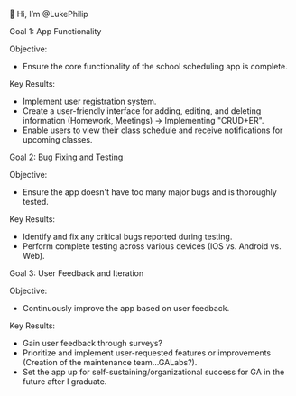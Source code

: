 👋 Hi, I’m @LukePhilip



Goal 1: App Functionality

Objective:
- Ensure the core functionality of the school scheduling app is complete.
  
Key Results:
- Implement user registration system.
- Create a user-friendly interface for adding, editing, and deleting information (Homework, Meetings) -> Implementing "CRUD+ER".
- Enable users to view their class schedule and receive notifications for upcoming classes.

Goal 2: Bug Fixing and Testing

Objective: 
- Ensure the app doesn't have too many major bugs and is thoroughly tested.

Key Results:
- Identify and fix any critical bugs reported during testing.
- Perform complete testing across various devices (IOS vs. Android vs. Web).

Goal 3: User Feedback and Iteration

Objective: 
- Continuously improve the app based on user feedback.
  
Key Results:
- Gain user feedback through surveys?
- Prioritize and implement user-requested features or improvements (Creation of the maintenance team...GALabs?).
- Set the app up for self-sustaining/organizational success for GA in the future after I graduate.


<!---
LukePhilip/LukePhilip is a ✨ special ✨ repository because its `README.md` (this file) appears on your GitHub profile.
You can click the Preview link to take a look at your changes.
--->
